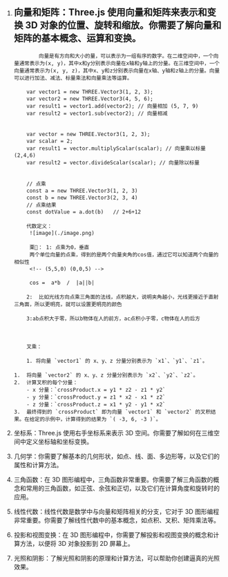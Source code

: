 1.  ## 向量和矩阵：Three.js 使用向量和矩阵来表示和变换 3D 对象的位置、旋转和缩放。你需要了解向量和矩阵的基本概念、运算和变换。

                向量是有方向和大小的量，可以表示为一组有序的数字。在二维空间中，一个向量通常表示为(x, y)，其中x和y分别表示向量在x轴和y轴上的分量。在三维空间中，一个向量通常表示为(x, y, z)，其中x、y和z分别表示向量在x轴、y轴和z轴上的分量。向量可以进行加法、减法、标量乘法和向量乘法等运算。

            var vector1 = new THREE.Vector3(1, 2, 3);
            var vector2 = new THREE.Vector3(4, 5, 6);
            var result1 = vector1.add(vector2); // 向量相加 (5, 7, 9)
            var result2 = vector1.sub(vector2); // 向量相减


            var vector = new THREE.Vector3(1, 2, 3);
            var scalar = 2;
            var result1 = vector.multiplyScalar(scalar); // 向量乘以标量 (2,4,6)
            var result2 = vector.divideScalar(scalar); // 向量除以标量


            // 点乘
            const a = new THREE.Vector3(1, 2, 3)
            const b = new THREE.Vector3(2, 3, 4)
            // 点乘结果
            const dotValue = a.dot(b)   // 2+6+12

            代数定义：
             ![image](./image.png)

             栗🌰： 1: 点乘为0，垂直
             两个单位向量的点乘，得到的是两个向量夹角的cos值，通过它可以知道两个向量的相似性
             <!-- (5,5,0) (0,0,5) -->

             cos =  a*b  /  |a||b|

            2:  比如光线方向点乘三角面的法线，点积越大，说明夹角越小，光线更接近于直射三角面，所以更明亮，就可以设置更明亮的颜色

            3:ab点积大于零，所以b物体在人的前方，ac点积小于零，c物体在人的后方



            叉乘：

            1. 将向量 `vector1` 的 x、y、z 分量分别表示为 `x1`、`y1`、`z1`。

        1.  将向量 `vector2` 的 x、y、z 分量分别表示为 `x2`、`y2`、`z2`。
        2.  计算叉积的每个分量：
            - x 分量：`crossProduct.x = y1 * z2 - z1 * y2`
            - y 分量：`crossProduct.y = z1 * x2 - x1 * z2`
            - z 分量：`crossProduct.z = x1 * y2 - y1 * x2`
        3.  最终得到的 `crossProduct` 即为向量 `vector1` 和 `vector2` 的叉积结果。在给定的示例中，计算得到的结果为 `( -3, 6, -3 )`。

2.  坐标系：Three.js 使用右手坐标系来表示 3D 空间。你需要了解如何在三维空间中定义坐标轴和坐标变换。

3.  几何学：你需要了解基本的几何形状，如点、线、面、多边形等，以及它们的属性和计算方法。

4.  三角函数：在 3D 图形编程中，三角函数非常重要。你需要了解三角函数的概念和常用的三角函数，如正弦、余弦和正切，以及它们在计算角度和旋转时的应用。

5.  线性代数：线性代数是数学中与向量和矩阵相关的分支，它对于 3D 图形编程非常重要。你需要了解线性代数中的基本概念，如点积、叉积、矩阵乘法等。

6.  投影和视图变换：在 3D 图形编程中，你需要了解投影和视图变换的概念和计算方法，以便将 3D 对象投影到 2D 屏幕上。

7.  光照和阴影：了解光照和阴影的原理和计算方法，可以帮助你创建逼真的光照效果。
